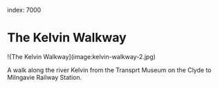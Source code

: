 index: 7000

# The Kelvin Walkway

!{The Kelvin Walkway](image:kelvin-walkway-2.jpg)

A walk along the river Kelvin from the Transprt Museum on the Clyde 
to Milngavie Railway Station.

